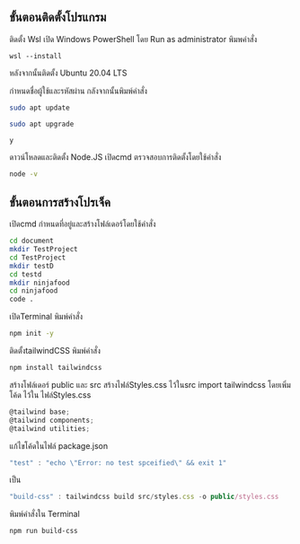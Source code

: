 ## ขั้นตอนติดตั้งโปรแกรม
ติดตั้ง Wsl
เปิด Windows PowerShell โดย Run as administrator
พิมพคำสั่ง
```console
wsl --install
```
หลังจากนั้นติดตั้ง Ubuntu 20.04 LTS 

กำหนดชื่อผู้ใช้และรหัสผ่าน
กลังจากนั้นพิมพ์คำสั่ง

```bash
sudo apt update

sudo apt upgrade

y
```
ดาวน์โหลดและติดตั้ง Node.JS
เปิดcmd ตรวจสอบการติดตั้งโดยใช้คำสั่ง
```bash
node -v
```
## ขั้นตอนการสร้างโปรเจ็ค
เปิดcmd กำหนดที่อยู่และสร้างโฟล์เดอร์โดยใช้คำสั่ง
```bash
cd document
mkdir TestProject
cd TestProject
mkdir testD
cd testd
mkdir ninjafood
cd ninjafood
code .
```
เปิดTerminal
พิมพ์คำสั่ง 
```bash
npm init -y
```
ติดตั้งtailwindCSS
พิมพ์คำสั่ง 
```bash
npm install tailwindcss
```
สร้างโฟล์เดอร์ public และ src
สร้างไฟล์Styles.css ไว้ในsrc
import tailwindcss โดยเพิ่มโค้ด ไว้ใน ไฟล์Styles.css
```javascript 
@tailwind base;
@tailwind components;
@tailwind utilities;
```
แก้ไขโค้ดในไฟล์ package.json
```javascript 
"test" : "echo \"Error: no test spceified\" && exit 1"
```
เป็น
```javascript 
"build-css" : tailwindcss build src/styles.css -o public/styles.css
``` 
พิมพ์คำสั่งใน Terminal
```bash
npm run build-css
```
